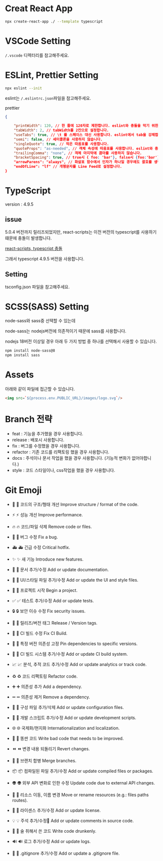 # Creat React App

```bash
npx create-react-app ./ --template typescript
```

# VSCode Setting

`/.vscode` 디렉터리를 참고해주세요.

# ESLint, Prettier Setting

```bash
npx eslint --init
```

eslint는 `/.eslintrc.json`파일을 참고해주세요.

prettier

```json
{
	
	"printWidth": 120, // 한 줄에 120자로 제한합니다. eslint와 충돌을 막기 위한 옵션입니다.
	"tabWidth": 2, // tabWidth를 2칸으로 설정합니다.
	"useTabs": true, // \t 를 스페이스 대신 사용합니다. eslint에서 tab을 강제합니다. eslint와 충돌을 막기 위한 옵션입니다.
	"semi": false, // 세미콜론을 사용하지 않습니다.
	"singleQuote": true, // 작은 따옴표를 사용합니다.
	"quoteProps": "as-needed", // 객체 속성에 따옴표를 사용합니다. eslint와 충돌을 막기 위한 옵션입니다.
	"trailingComma": "none", // 객체 마지막에 콤마를 사용하지 않습니다.
	"bracketSpacing": true, // true시 { foo: 'bar'}, false시 {foo:'bar'}
	"arrowParens": "always", // 화살표 함수에서 인자가 하나일 경우에도 괄호를 생략하지 않습니다.
	"endOfLine": "lf" // 개행문자를 Line Feed로 설정합니다.
}
```

# TypeScript

version : 4.9.5

## issue

5.0.4 버전까지 릴리즈되었지만, react-scripts는 이전 버전의 typescript를 사용하기 떄문에 충돌이 발생합니다.

[react-scripts, typescript 충돌](https://github.com/npm/cli/issues/2128)

그래서 typescript 4.9.5 버전을 사용합니다.

## Setting

tsconfig.json 파일을 참고해주세요.

# SCSS(SASS) Setting

node-sass와 sass중 선택할 수 있는데

node-sass는 nodejs버전에 의존적이기 때문에 sass를 사용합니다.

nodejs 18버전 이상일 경우 아래 두 가지 방법 중 하나를 선택해서 사용할 수 있습니다.

```bash
npm install node-sass@8
npm install sass
```

# Assets

아래와 같이 파일에 접근할 수 있습니다.

```html
<img src=`${process.env.PUBLIC_URL}/images/logo.svg`/>
```

# Branch 전략

- feat : 기능을 추가했을 경우 사용합니다.
- release : 배포시 사용합니다.
- fix : 버그를 수정했을 경우 사용합니다.
- refactor : 기존 코드를 리팩토링 했을 경우 사용합니다.
- docs : 주석이나 문서 작업을 했을 경우 사용합니다. (기능적 변화가 없어야합니다.)
- style : 코드 스타일이나, css작업을 했을 경우 사용합니다.

# Git Emoji
- 🎨 :art: 코드의 구조/형태 개선 Improve structure / format of the code.

- ⚡️ :zap: 성능 개선 Improve performance.

- 🔥 :fire: 코드/파일 삭제 Remove code or files.

- 🐛 :bug: 버그 수정 Fix a bug.

- 🚑 :ambulance: 긴급 수정 Critical hotfix.

- ✨ :sparkles: 새 기능 Introduce new features.

- 📝 :memo: 문서 추가/수정 Add or update documentation.

- 💄 :lipstick: UI/스타일 파일 추가/수정 Add or update the UI and style files.

- 🎉 :tada: 프로젝트 시작 Begin a project.

- ✅ :white_check_mark: 테스트 추가/수정 Add or update tests.

- 🔒 :lock: 보안 이슈 수정 Fix security issues.

- 🔖 :bookmark: 릴리즈/버전 태그 Release / Version tags.

- 💚 :green_heart: CI 빌드 수정 Fix CI Build.

- 📌 :pushpin: 특정 버전 의존성 고정 Pin dependencies to specific versions.

- 👷 :construction_worker: CI 빌드 시스템 추가/수정 Add or update CI build system.

- 📈 :chart_with_upwards_trend: 분석, 추적 코드 추가/수정 Add or update analytics or track code.

- ♻️ :recycle: 코드 리팩토링 Refactor code.

- ➕ :heavy_plus_sign: 의존성 추가 Add a dependency.

- ➖ :heavy_minus_sign: 의존성 제거 Remove a dependency.

- 🔧 :wrench: 구성 파일 추가/삭제 Add or update configuration files.

- 🔨 :hammer: 개발 스크립트 추가/수정 Add or update development scripts.

- 🌐 :globe_with_meridians: 국제화/현지화 Internationalization and localization.

- 💩 :poop: 똥싼 코드 Write bad code that needs to be improved.

- ⏪ :rewind: 변경 내용 되돌리기 Revert changes.

- 🔀 :twisted_rightwards_arrows: 브랜치 합병 Merge branches.

- 📦 :package: 컴파일된 파일 추가/수정 Add or update compiled files or packages.

- 👽 :alien: 외부 API 변화로 인한 수정 Update code due to external API changes.

- 🚚 :truck: 리소스 이동, 이름 변경 Move or rename resources (e.g.: files paths routes).

- 📄 :page_facing_up: 라이센스 추가/수정 Add or update license.

- 💡 :bulb: 주석 추가/수정 Add or update comments in source code.

- 🍻 :beers: 술 취해서 쓴 코드 Write code drunkenly.

- 🔊 :loud_sound: 로그 추가/수정 Add or update logs.

- 🙈 :see_no_evil: .gitignore 추가/수정 Add or update a .gitignore file.